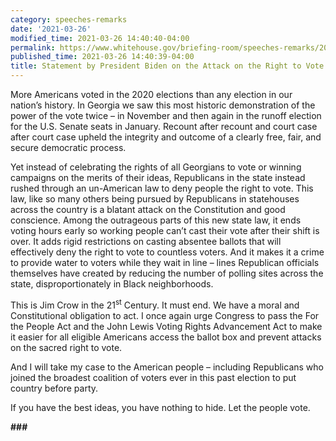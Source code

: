 ```yaml
---
category: speeches-remarks
date: '2021-03-26'
modified_time: 2021-03-26 14:40:40-04:00
permalink: https://www.whitehouse.gov/briefing-room/speeches-remarks/2021/03/26/statement-by-president-biden-on-the-attack-on-the-right-to-vote-in-georgia/
published_time: 2021-03-26 14:40:39-04:00
title: Statement by President Biden on the Attack on the Right to Vote in Georgia
---
```

 
More Americans voted in the 2020 elections than any election in our
nation’s history. In Georgia we saw this most historic demonstration of
the power of the vote twice – in November and then again in the runoff
election for the U.S. Senate seats in January. Recount after recount and
court case after court case upheld the integrity and outcome of a
clearly free, fair, and secure democratic process.

Yet instead of celebrating the rights of all Georgians to vote or
winning campaigns on the merits of their ideas, Republicans in the state
instead rushed through an un-American law to deny people the right to
vote. This law, like so many others being pursued by Republicans in
statehouses across the country is a blatant attack on the Constitution
and good conscience. Among the outrageous parts of this new state law,
it ends voting hours early so working people can’t cast their vote after
their shift is over. It adds rigid restrictions on casting absentee
ballots that will effectively deny the right to vote to countless
voters. And it makes it a crime to provide water to voters while they
wait in line – lines Republican officials themselves have created by
reducing the number of polling sites across the state,
disproportionately in Black neighborhoods.

This is Jim Crow in the 21<sup>st</sup> Century. It must end. We have a
moral and Constitutional obligation to act. I once again urge Congress
to pass the For the People Act and the John Lewis Voting Rights
Advancement Act to make it easier for all eligible Americans access the
ballot box and prevent attacks on the sacred right to vote.

And I will take my case to the American people – including Republicans
who joined the broadest coalition of voters ever in this past election
to put country before party.

If you have the best ideas, you have nothing to hide. Let the people
vote.

**\###**
